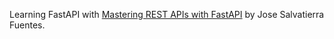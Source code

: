 Learning FastAPI with [Mastering REST APIs with FastAPI](https://learning.oreilly.com/course/mastering-rest-apis/9781835464694/) by Jose Salvatierra Fuentes.
